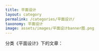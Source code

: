 ```yaml
---
title: 平面设计
layout: category
permalink: /categories/平面设计/
taxonomy: 平面设计
image: assets/images/平面设计banner图.png
---
```


分类《平面设计》下的文章：